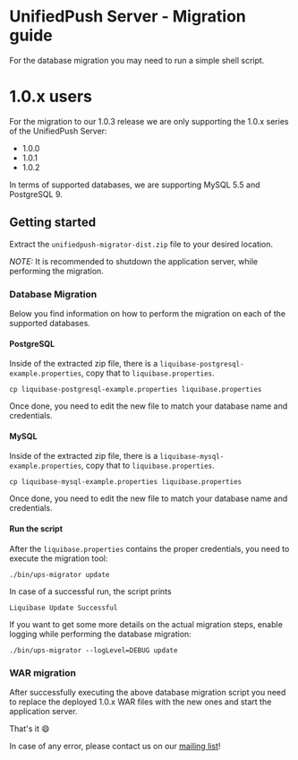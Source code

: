 # UnifiedPush Server - Migration guide

For the database migration you may need to run a simple shell script.

# 1.0.x users

For the migration to our 1.0.3 release we are only supporting the 1.0.x series of the UnifiedPush Server:

* 1.0.0
* 1.0.1
* 1.0.2

In terms of supported databases, we are supporting MySQL 5.5 and PostgreSQL 9. 

## Getting started

Extract the `unifiedpush-migrator-dist.zip` file to your desired location. 

_NOTE:_ It is recommended to shutdown the application server, while performing the migration.

### Database Migration

Below you find information on how to perform the migration on each of the supported databases.

#### PostgreSQL

Inside of the extracted zip file, there is a `liquibase-postgresql-example.properties`, copy that to `liquibase.properties`.

    cp liquibase-postgresql-example.properties liquibase.properties

Once done, you need to edit the new file to match your database name and credentials.

#### MySQL

Inside of the extracted zip file, there is a `liquibase-mysql-example.properties`, copy that to `liquibase.properties`.

    cp liquibase-mysql-example.properties liquibase.properties

Once done, you need to edit the new file to match your database name and credentials.

#### Run the script

After the `liquibase.properties` contains the proper credentials, you need to execute the migration tool:

    ./bin/ups-migrator update

In case of a successful run, the script prints

    Liquibase Update Successful


If you want to get some more details on the actual migration steps, enable logging while performing the database migration:

    ./bin/ups-migrator --logLevel=DEBUG update


### WAR migration

After successfully executing the above database migration script you need to replace the deployed 1.0.x WAR files with the new ones and start the application server.

That's it :smile:

In case of any error, please contact us on our [mailing list](https://github.com/aerogear/aerogear-unifiedpush-server#project-info)!
